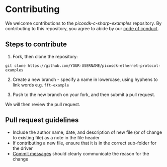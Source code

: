 # Contributing

We welcome contributions to the *picosdk-c-sharp-examples* repository. By contributing to this repository, you agree to abide by our [code of conduct](CODE_OF_CONDUCT.md).

## Steps to contribute

1. Fork, then clone the repository:

```
git clone https://github.com/YOUR-USERNAME/picosdk-ethernet-protocol-examples
```

2. Create a new branch - specify a name in lowercase, using hyphens to link words e.g. `fft-example`

3. Push to the new branch on your fork, and then submit a pull request.

We will then review the pull request.

## Pull request guidelines

* Include the author name, date, and description of new file (or of change to existing file) as a note in the file header
* If contributing a new file, ensure that it is in the correct sub-folder for the driver
* [Commit messages](https://chris.beams.io/posts/git-commit/#seven-rules) should clearly communicate the reason for the change
